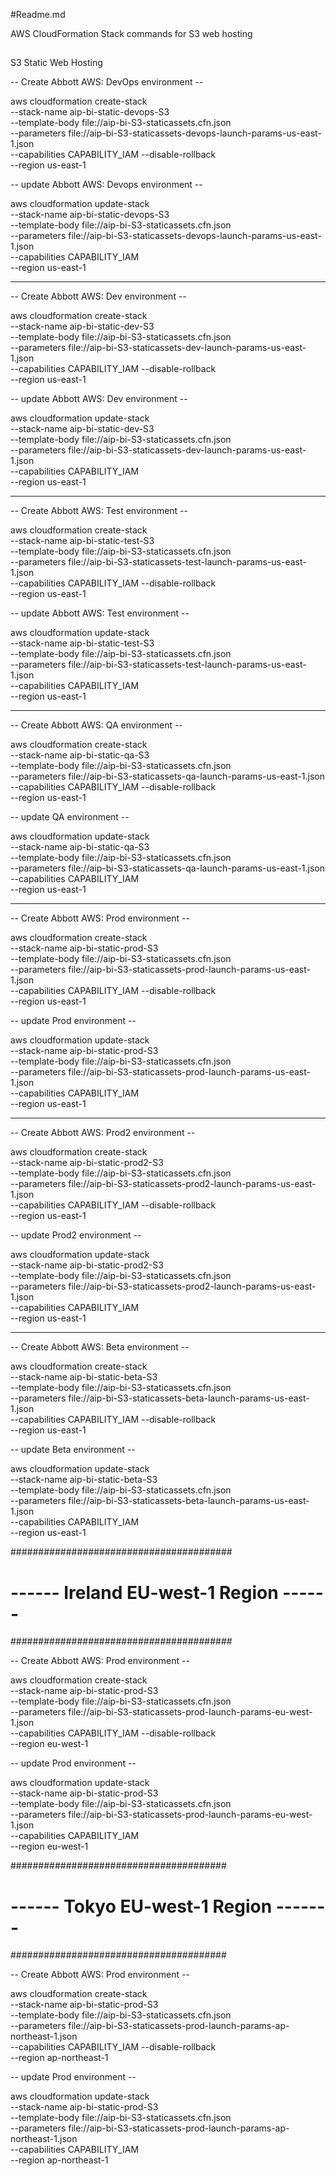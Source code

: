 #Readme.md

AWS CloudFormation Stack commands for S3 web hosting

##

S3 Static Web Hosting

-- Create Abbott AWS: DevOps environment --

aws cloudformation create-stack \
 --stack-name aip-bi-static-devops-S3 \
 --template-body file://aip-bi-S3-staticassets.cfn.json \
 --parameters file://aip-bi-S3-staticassets-devops-launch-params-us-east-1.json \
 --capabilities CAPABILITY_IAM --disable-rollback \
 --region us-east-1


-- update Abbott AWS: Devops environment --

aws cloudformation update-stack \
 --stack-name aip-bi-static-devops-S3 \
 --template-body file://aip-bi-S3-staticassets.cfn.json \
 --parameters file://aip-bi-S3-staticassets-devops-launch-params-us-east-1.json \
 --capabilities CAPABILITY_IAM \
 --region us-east-1


---

-- Create Abbott AWS: Dev environment --

aws cloudformation create-stack \
 --stack-name aip-bi-static-dev-S3 \
 --template-body file://aip-bi-S3-staticassets.cfn.json \
 --parameters file://aip-bi-S3-staticassets-dev-launch-params-us-east-1.json \
 --capabilities CAPABILITY_IAM --disable-rollback \
 --region us-east-1


-- update Abbott AWS: Dev environment --

aws cloudformation update-stack \
 --stack-name aip-bi-static-dev-S3 \
 --template-body file://aip-bi-S3-staticassets.cfn.json \
 --parameters file://aip-bi-S3-staticassets-dev-launch-params-us-east-1.json \
 --capabilities CAPABILITY_IAM \
 --region us-east-1


---

-- Create Abbott AWS: Test environment --

aws cloudformation create-stack \
 --stack-name aip-bi-static-test-S3 \
 --template-body file://aip-bi-S3-staticassets.cfn.json \
 --parameters file://aip-bi-S3-staticassets-test-launch-params-us-east-1.json \
 --capabilities CAPABILITY_IAM --disable-rollback \
 --region us-east-1


-- update Abbott AWS: Test environment --

aws cloudformation update-stack \
 --stack-name aip-bi-static-test-S3 \
 --template-body file://aip-bi-S3-staticassets.cfn.json \
 --parameters file://aip-bi-S3-staticassets-test-launch-params-us-east-1.json \
 --capabilities CAPABILITY_IAM \
 --region us-east-1


---

-- Create Abbott AWS: QA environment --

aws cloudformation create-stack \
 --stack-name aip-bi-static-qa-S3 \
 --template-body file://aip-bi-S3-staticassets.cfn.json \
 --parameters file://aip-bi-S3-staticassets-qa-launch-params-us-east-1.json \
 --capabilities CAPABILITY_IAM --disable-rollback \
 --region us-east-1

-- update QA environment --

aws cloudformation update-stack \
 --stack-name aip-bi-static-qa-S3 \
 --template-body file://aip-bi-S3-staticassets.cfn.json \
 --parameters file://aip-bi-S3-staticassets-qa-launch-params-us-east-1.json \
 --capabilities CAPABILITY_IAM \
 --region us-east-1


---

-- Create Abbott AWS: Prod environment --

aws cloudformation create-stack \
 --stack-name aip-bi-static-prod-S3 \
 --template-body file://aip-bi-S3-staticassets.cfn.json \
 --parameters file://aip-bi-S3-staticassets-prod-launch-params-us-east-1.json \
 --capabilities CAPABILITY_IAM --disable-rollback \
 --region us-east-1

-- update Prod environment --

aws cloudformation update-stack \
 --stack-name aip-bi-static-prod-S3 \
 --template-body file://aip-bi-S3-staticassets.cfn.json \
 --parameters file://aip-bi-S3-staticassets-prod-launch-params-us-east-1.json \
 --capabilities CAPABILITY_IAM \
 --region us-east-1


---

-- Create Abbott AWS: Prod2 environment --

aws cloudformation create-stack \
 --stack-name aip-bi-static-prod2-S3 \
 --template-body file://aip-bi-S3-staticassets.cfn.json \
 --parameters file://aip-bi-S3-staticassets-prod2-launch-params-us-east-1.json \
 --capabilities CAPABILITY_IAM --disable-rollback \
 --region us-east-1

-- update Prod2 environment --

aws cloudformation update-stack \
 --stack-name aip-bi-static-prod2-S3 \
 --template-body file://aip-bi-S3-staticassets.cfn.json \
 --parameters file://aip-bi-S3-staticassets-prod2-launch-params-us-east-1.json \
 --capabilities CAPABILITY_IAM \
 --region us-east-1

---

-- Create Abbott AWS: Beta environment --

aws cloudformation create-stack \
 --stack-name aip-bi-static-beta-S3 \
 --template-body file://aip-bi-S3-staticassets.cfn.json \
 --parameters file://aip-bi-S3-staticassets-beta-launch-params-us-east-1.json \
 --capabilities CAPABILITY_IAM --disable-rollback \
 --region us-east-1

-- update Beta environment --

aws cloudformation update-stack \
 --stack-name aip-bi-static-beta-S3 \
 --template-body file://aip-bi-S3-staticassets.cfn.json \
 --parameters file://aip-bi-S3-staticassets-beta-launch-params-us-east-1.json \
 --capabilities CAPABILITY_IAM \
 --region us-east-1




########################################
# ------ Ireland EU-west-1 Region ------
########################################

-- Create Abbott AWS: Prod environment --

aws cloudformation create-stack \
 --stack-name aip-bi-static-prod-S3 \
 --template-body file://aip-bi-S3-staticassets.cfn.json \
 --parameters file://aip-bi-S3-staticassets-prod-launch-params-eu-west-1.json \
 --capabilities CAPABILITY_IAM --disable-rollback \
 --region eu-west-1

-- update Prod environment --

aws cloudformation update-stack \
 --stack-name aip-bi-static-prod-S3 \
 --template-body file://aip-bi-S3-staticassets.cfn.json \
 --parameters file://aip-bi-S3-staticassets-prod-launch-params-eu-west-1.json \
 --capabilities CAPABILITY_IAM \
 --region eu-west-1




#######################################
# ------ Tokyo EU-west-1 Region -------
#######################################

-- Create Abbott AWS: Prod environment --

aws cloudformation create-stack \
 --stack-name aip-bi-static-prod-S3 \
 --template-body file://aip-bi-S3-staticassets.cfn.json \
 --parameters file://aip-bi-S3-staticassets-prod-launch-params-ap-northeast-1.json \
 --capabilities CAPABILITY_IAM --disable-rollback \
 --region ap-northeast-1

-- update Prod environment --

aws cloudformation update-stack \
 --stack-name aip-bi-static-prod-S3 \
 --template-body file://aip-bi-S3-staticassets.cfn.json \
 --parameters file://aip-bi-S3-staticassets-prod-launch-params-ap-northeast-1.json \
 --capabilities CAPABILITY_IAM \
 --region ap-northeast-1

